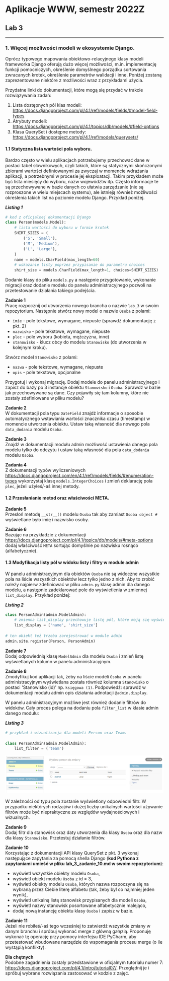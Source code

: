 # Aplikacje WWW, semestr 2022Z

## Lab 3
---
### **1. Więcej możliwości modeli w ekosystemie Django.**


Oprócz typowego mapowania obiektowo-relacyjnego klasy modeli frameworka Django oferują dużo więcej możliwości, m.in. implementację funkcji pomocniczych, określenie domyślnego porządku sortowania zwracanych krotek, określenie parametrów walidacji i inne. Poniżej zostaną zaprezentowane niektóre z możliwości wraz z przykładami użycia.

Przydatne linki do dokumentacji, które mogą się przydać w trakcie rozwiązywania zadań:
1. Lista dostępnych pól klas modeli: https://docs.djangoproject.com/pl/4.1/ref/models/fields/#model-field-types
2. Atrybuty modeli: https://docs.djangoproject.com/pl/4.1/topics/db/models/#field-options
3. Klasa QuerySet i dostępne metody: https://docs.djangoproject.com/pl/4.1/ref/models/querysets/

#### **1.1 Statyczna lista wartości pola wyboru.** 

Bardzo często w wielu aplikacjach potrzebujemy przechować dane w postaci tabel słownikowych, czyli takich, które są statycznymi skończonymi zbiorami wartości definiowanymi za zwyczaj w momencie wdrażania aplikacji, a potrzebnymi w procesie jej eksploatacji. Takim przykładem może być lista miesięcy do wyboru, nazw województw itp. Często informacje te są przechowywane w bazie danych co ułatwia zarządzanie (nie są rozproszone w wielu miejscach systemu), ale istnieją również możliwości określenia takich list na poziomie modelu Django. Przykład poniżej.

**_Listing 1_**
```python
# kod z oficjalnej dokumentacji Django
class Person(models.Model):
    # lista wartości do wyboru w formie krotek
    SHIRT_SIZES = (
        ('S', 'Small'),
        ('M', 'Medium'),
        ('L', 'Large'),
    )
    name = models.CharField(max_length=60)
    # wskazanie listy poprzez przypisanie do parametru choices
    shirt_size = models.CharField(max_length=1, choices=SHIRT_SIZES)
```

Dodanie klasy do pliku `models.py` a następnie przygotowanie, wykonanie migracji oraz dodanie modelu do panelu administracyjnego pozwoli na przetestowanie działania takiego podejścia.

**Zadanie 1**  
Pracę rozpocznij od utworzenia nowego brancha o nazwie `lab_3` w swoim repozytorium. Następnie stwórz nowy model o nazwie `Osoba` z polami:
* `imie` - pole tekstowe, wymagane, niepuste (sprawdź dokumentację z pkt. 2)
* `nazwisko` - pole tekstowe, wymagane, niepuste
* `plec` - pole wyboru (kobieta, mężczyzna, inne)
* `stanowisko` - klucz obcy do modelu `Stanowisko` (do utworzenia w kolejnym kroku).

Stwórz model `Stanowisko` z polami:
* `nazwa` - pole tekstowe, wymagane, niepuste
* `opis` - pole tekstowe, opcjonalne

Przygotuj i wykonaj migrację. Dodaj modele do panelu administracyjnego i zapisz do bazy po 3 instancje obiektu `Stanowisko` i `Osoba`.
Sprawdź w bazie jak przechowywane są dane. Czy pojawiły się tam kolumny, które nie zostały zdefiniowane w pliku modelu?

**Zadanie 2**  
W dokumentacji pola typu `DateField` znajdź informacje o sposobie automatycznego wstawiania wartości znacznika czasu (timestamp) w momencie utworzenia obiektu. Ustaw taką własność dla nowego pola `data_dodania` modelu `Osoba`.

**Zadanie 3**  
Znajdź w dokumentacji modułu admin możliwość ustawienia danego pola modelu tylko do odczytu i ustaw taką własność dla pola `data_dodania` modelu `Osoba`.

**Zadania 4**  
Z dokumentacji typów wyliczeniowych https://docs.djangoproject.com/en/4.1/ref/models/fields/#enumeration-types wykorzystaj klasę `models.IntegerChoices` i zmień deklarację pola `plec`, jeżeli użyłeś/-aś innej metody.

#### **1.2 Przesłanianie metod oraz właściwości META.**  

**Zadanie 5**  
Przesłoń metodę `__str__()` modelu `Osoba` tak aby zamiast `Osoba object #` wyświetlane było imię i nazwisko osoby.

**Zadanie 6**  
Bazując na przykładzie z dokumentacji https://docs.djangoproject.com/pl/4.1/topics/db/models/#meta-options dodaj właściwość `META` sortując domyślnie po nazwisku rosnąco (alfabetycznie).

#### **1.3 Modyfikacja listy pól w widoku listy i filtry w module admin**

W panelu administracyjnym dla obiektów `Osoba` nie są widoczne wszystkie pola na liście wszystkich obiektów lecz tylko jedno z nich. Aby to zrobić należy najpierw zdefiniować w pliku `admin.py` klasę admin dla danego modelu, a następnie zadeklarować pole do wyświetlenia w zmiennej `list_display`. Przykład poniżej:

**_Listing 2_**
```python
class PersonAdmin(admin.ModelAdmin):
    # zmienna list_display przechowuje listę pól, które mają się wyświetlać w widoku listy danego modelu w panelu administracynym
    list_display = ['name', 'shirt_size']

# ten obiekt też trzeba zarejestrować w module admin
admin.site.register(Person, PersonAdmin)
```

**Zadanie 7**  
Dodaj odpowiednią klasę `ModelAdmin` dla modelu `Osoba` i zmień listę wyświetlanych kolumn w panelu administracyjnym.


**Zadanie 8**  
Zmodyfikuj kod aplikacji tak, żeby na liście modeli `Osoba` w panelu administracyjnym wyświetlana została również kolumna `Stanowisko` o postaci 'Stanowisko (id)' np. `księgowa (1)`. Podpowiedź: sprawdź w dokumentacji modułu admin opis działania adnotacji `@admin.display`.

W panelu administracyjnym możliwe jest również dodanie filtrów do widoków. Cały proces polega na dodaniu pola `filter_list` w klasie admin danego modułu:

**_Listing 3_**
```python
# przykład i wizualizacja dla modeli Person oraz Team.

class PersonAdmin(admin.ModelAdmin):
    list_filter = ('team')
```
![filtry](filters.png)


W zależności od typu pola zostanie wyświetlony odpowiedni filtr. W przypadku niektórych rodzajów i dużej liczby unikalnych wartości używanie filtrów może być niepraktyczne ze względów wydajnościowych i wizualnych.

**Zadanie 9**  
Dodaj filtr dla stanowisk oraz daty utworzenia dla klasy `Osoba` oraz dla nazw dla klasy `Stanowisko`. Przetestuj działanie filtrów.

**Zadanie 10**  
Korzystając z dokumentacji API klasy QuerySet z pkt. 3 wykonaj następujące zapytania za pomocą shella Django (**kod Pythona z zapytaniami umieść w pliku lab_3_zadanie_10.md w swoim repozytorium**):
* wyświetl wszystkie obiekty modelu `Osoba`,
* wyświetl obiekt modelu `Osoba` z id = 3,
* wyświetl obiekty modelu `Osoba`, których nazwa rozpoczyna się na wybraną przez Ciebie literę alfabetu (tak, żeby był co najmniej jeden wynik),
* wyświetl unikalną listę stanowisk przypisanych dla modeli `Osoba`,
* wyświetl nazwy stanowisk posortowane alfabetycznie malejąco,
* dodaj nową instancję obiektu klasy `Osoba` i zapisz w bazie.

**Zadanie 11**  
Jeżeli nie robiłeś/-aś tego wcześniej to zatwierdź wszystkie zmiany w danym branchu i spróbuj wykonać merge z główną gałęzią. Proponuję wykonać tę operację przy pomocy interfejsu IDE PyCharm, aby przetestować wbudowane narzędzie do wspomagania procesu merge (o ile wystąpią konflikty).

**Dla chętnych**  
Podobne zagadnienia zostały przedstawione w oficjalnym tutorialu numer 7: https://docs.djangoproject.com/pl/4.1/intro/tutorial07/. Przeglądnij je i spróbuj wybrane rozwiązania zastosować w kodzie z zajęć.